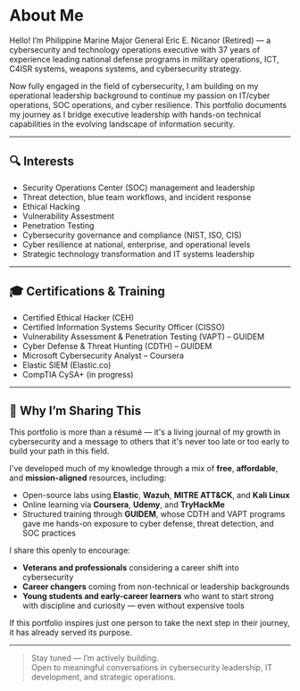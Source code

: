 # About Me

Hello! I’m Philippine Marine Major General Eric E. Nicanor (Retired) — a cybersecurity and technology operations executive with 37 years of experience leading national defense programs in military operations, ICT, C4ISR systems, weapons systems, and cybersecurity strategy.

Now fully engaged in the field of cybersecurity, I am building on my operational leadership background to continue my passion on IT/cyber operations, SOC operations, and cyber resilience. This portfolio documents my journey as I bridge executive leadership with hands-on technical capabilities in the evolving landscape of information security.

---

## 🔍 Interests

- Security Operations Center (SOC) management and leadership  
- Threat detection, blue team workflows, and incident response
- Ethical Hacking
- Vulnerability Assestment
- Penetration Testing  
- Cybersecurity governance and compliance (NIST, ISO, CIS)  
- Cyber resilience at national, enterprise, and operational levels  
- Strategic technology transformation and IT systems leadership  

---

## 🎓 Certifications & Training

- Certified Ethical Hacker (CEH)
- Certified Information Systems Security Officer (CISSO)
- Vulnerability Assessment & Penetration Testing (VAPT) – GUIDEM
- Cyber Defense & Threat Hunting (CDTH) – GUIDEM
- Microsoft Cybersecurity Analyst – Coursera
- Elastic SIEM (Elastic.co)
- CompTIA CySA+ (in progress)

---

## 🌱 Why I’m Sharing This

This portfolio is more than a résumé — it's a living journal of my growth in cybersecurity and a message to others that it's never too late or too early to build your path in this field.

I've developed much of my knowledge through a mix of **free**, **affordable**, and **mission-aligned** resources, including:

- Open-source labs using **Elastic**, **Wazuh**, **MITRE ATT&CK**, and **Kali Linux**
- Online learning via **Coursera**, **Udemy**, and **TryHackMe**
- Structured training through **GUIDEM**, whose CDTH and VAPT programs gave me hands-on exposure to cyber defense, threat detection, and SOC practices

I share this openly to encourage:
- **Veterans and professionals** considering a career shift into cybersecurity
- **Career changers** coming from non-technical or leadership backgrounds
- **Young students and early-career learners** who want to start strong with discipline and curiosity — even without expensive tools

If this portfolio inspires just one person to take the next step in their journey, it has already served its purpose.

---

> Stay tuned — I’m actively building.  
> Open to meaningful conversations in cybersecurity leadership, IT development, and strategic operations.
